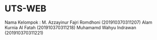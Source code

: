 # UTS-WEB

Nama Kelompok :
M. Azzayinur Fajri Romdhoni (201910370311207)
Alam Kurnia Al Fatah        (201910370311218)
Muhamamd Wahyu Indrawan     (201910370311221)
